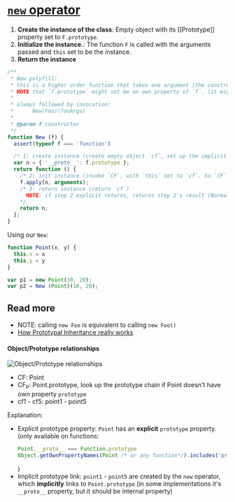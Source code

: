 # [`new` operator](https://developer.mozilla.org/en-US/docs/Web/JavaScript/Reference/Operators/new)
1. **Create the instance of the class**: Empty object with its [[Prototype]] property set to `F.prototype`.
2. **Initialize the instance.**: The function `F` is called with the arguments passed and `this` set to be the instance.
3. **Return the instance**

```js
/**
 * New polyfill:
 * this is a higher order function that takes one argument (the constructor function `f`) and returns a function that takes the constructor function's arguments. In the function the instance is initialized by `f`.
 * NOTE that `f.prototype` might not be an own property of `f`. (it might need to look up the prototype chain)
 *
 * always followed by invocation:
 * 		New(Foo)(fooArgs)
 *
 * @param f constructor
 */
function New (f) {
  assert(typeof f === 'function')

  /* 1: create instance (create empty object `cf`, set up the implicit link from `cf` to CF<sub>P</sub> ) */
  var n = { '__proto__': f.prototype };
  return function () {
    /* 2: init instance (invoke `CF`, with `this` set to `cf`. So `CF` can setup `cf`'s initial state. NOTE: this doesn't work on ES6 classes http://stackoverflow.com/a/30689872/626126) */
    f.apply(n, arguments);
    /* 3: return instance (return `cf`)
      NOTE: if step 2 explicit returns, returns step 2's result (Normally constructors don't return a value)
    */
    return n;
  };
}
```

Using our `New`:
```js
function Point(x, y) {
  this.x = x
  this.y = y  
}

var p1 = new Point(10, 20);
var p2 = New (Point)(10, 20);
```

## Read more
- NOTE: calling `new Foo` is equivalent to calling `new Foo()`
- [How Prototypal Inheritance really works](http://blog.vjeux.com/2011/javascript/how-prototypal-inheritance-really-works.html)

#### Object/Prototype relationships
![Object/Prototype relationships](http://i.imgur.com/cCzkv.png)
- CF: Point
- CF<sub>P</sub>: Point.prototype, look up the prototype chain if Point doesn't have own property `prototype`
- cf1 - cf5: point1 - point5

Explanation:
- Explicit prototype property: `Point` has an **explicit** `prototype` property.
  (only available on functions:
    ```js
    Point.__proto__ === Function.prototype
    Object.getOwnPropertyNames(Point /* or any function*/).includes('prototype') // true
    ```
  )
- Implicit prototype link: `point1` - `point5` are created by the `new` operator, which **implicitly** links to `Point.prototype` (in some implementations it's `__proto__` property, but it should be internal property)
